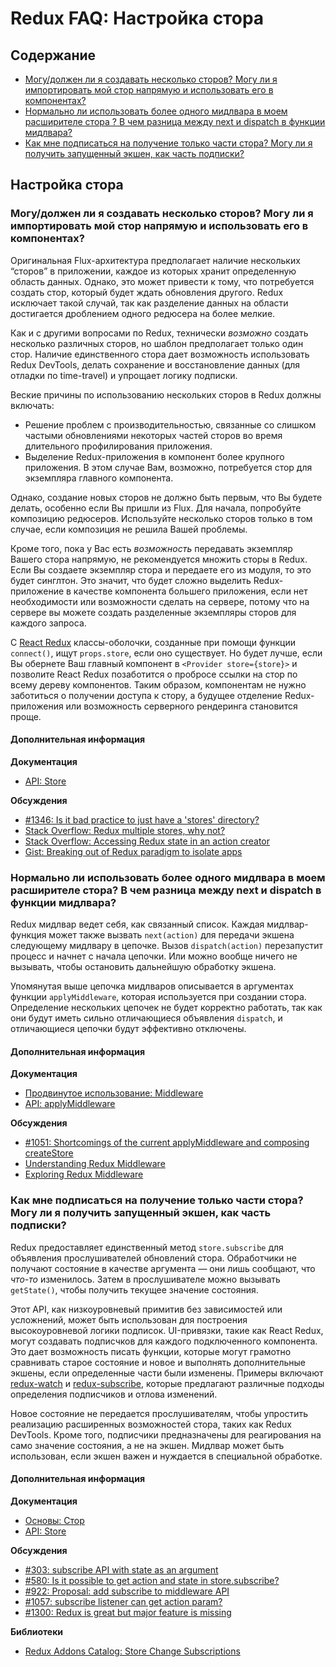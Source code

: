 # Redux FAQ: Настройка стора

## Содержание

- [Могу/должен ли я создавать несколько сторов? Могу ли я импортировать мой стор напрямую и использовать его в компонентах?](#store-setup-multiple-stores)
- [Нормально ли использовать более одного мидлвара в моем расширителе стора ? В чем разница между next и dispatch в функции мидлвара?](#store-setup-middleware-chains)
- [Как мне подписаться на получение только части стора? Могу ли я получить запущенный экшен, как часть подписки?](#store-setup-subscriptions)

## Настройка стора

<a id="store-setup-multiple-stores"></a>
### Могу/должен ли я создавать несколько сторов? Могу ли я импортировать мой стор напрямую и использовать его в компонентах?

Оригинальная Flux-архитектура предполагает наличие нескольких “сторов” в приложении, каждое из которых хранит определенную область данных. Однако, это может привести к тому, что потребуется создать стор, который будет ждать обновления другого. Redux исключает такой случай, так как разделение данных на области достигается дроблением одного редюсера на более мелкие.

Как и с другими вопросами по Redux, технически *возможно* создать несколько различных сторов, но шаблон предполагает только один стор. Наличие единственного стора дает возможность использовать Redux DevTools, делать сохранение и восстановление данных (для отладки по time-travel) и упрощает логику подписки.

Веские причины по использованию нескольких сторов в Redux должны включать:

* Решение проблем с производительностью, связанные со слишком частыми обновлениями некоторых частей сторов во время длительного профилирования приложения.
* Выделение Redux-приложения в компонент более крупного приложения. В этом случае Вам, возможно, потребуется стор для экземпляра главного компонента.

Однако, создание новых сторов не должно быть первым, что Вы будете делать, особенно если Вы пришли из Flux. Для начала, попробуйте композицию редюсеров. Используйте несколько сторов только в том случае, если композиция не решила Вашей проблемы.

Кроме того, пока у Вас есть *возможность* передавать экземпляр Вашего стора напрямую, не рекомендуется множить сторы в Redux. Если Вы создаете экземпляр стора и передаете его из модуля, то это будет синглтон. Это значит, что будет сложно выделить Redux-приложение в качестве компонента большего приложения, если нет необходимости или возможности сделать на сервере, потому что на сервере вы можете создать разделенные экземпляры сторов для каждого запроса.

С [React Redux](https://github.com/reactjs/react-redux) классы-оболочки, созданные при помощи функции `connect()`, ищут `props.store`, если оно существует. Но будет лучше, если Вы обернете Ваш главный компонент в `<Provider store={store}>` и позволите React Redux позаботится о пробросе ссылки на стор по всему дереву компонентов. Таким образом, компонентам не нужно заботиться о получении доступа к стору, а будущее отделение Redux-приложения или возможность серверного рендеринга становится проще.

#### Дополнительная информация

**Документация**
- [API: Store](/docs/api/Store.md)

**Обсуждения**
- [#1346: Is it bad practice to just have a 'stores' directory?](https://github.com/reactjs/redux/issues/1436)
- [Stack Overflow: Redux multiple stores, why not?](http://stackoverflow.com/questions/33619775/redux-multiple-stores-why-not)
- [Stack Overflow: Accessing Redux state in an action creator](http://stackoverflow.com/questions/35667249/accessing-redux-state-in-an-action-creator)
- [Gist: Breaking out of Redux paradigm to isolate apps](https://gist.github.com/gaearon/eeee2f619620ab7b55673a4ee2bf8400)


<a id="store-setup-middleware-chains"></a>
### Нормально ли использовать более одного мидлвара в моем расширителе стора? В чем разница между next и dispatch в функции мидлвара?

Redux мидлвар ведет себя, как связанный список. Каждая мидлвар-функция может также вызвать `next(action)` для передачи экшена следующему мидлвару в цепочке. Вызов `dispatch(action)` перезапустит процесс и начнет с начала цепочки. Или можно вообще ничего не вызывать, чтобы остановить дальнейшую обработку экшена.

Упомянутая выше цепочка мидлваров описывается в аргументах функции `applyMiddleware`, которая используется при создании стора. Определение нескольких цепочек не будет корректно работать, так как они будут иметь сильно отличающиеся объявления `dispatch`, и отличающиеся цепочки будут эффективно отключены.

#### Дополнительная информация

**Документация**
- [Продвинутое использование: Middleware](/docs/advanced/Middleware.md)
- [API: applyMiddleware](/docs/api/applyMiddleware.md)

**Обсуждения**
- [#1051: Shortcomings of the current applyMiddleware and composing createStore](https://github.com/reactjs/redux/issues/1051)
- [Understanding Redux Middleware](https://medium.com/@meagle/understanding-87566abcfb7a)
- [Exploring Redux Middleware](http://blog.krawaller.se/posts/exploring-redux-middleware/)


<a id="store-setup-subscriptions"></a>
### Как мне подписаться на получение только части стора? Могу ли я получить запущенный экшен, как часть подписки?

Redux предоставляет единственный метод `store.subscribe` для объявления прослушивателей обновлений стора. Обработчики не получают состояние в качестве аргумента — они лишь сообщают, что *что-то* изменилось. Затем в прослушивателе можно вызывать `getState()`, чтобы получить текущее значение состояния.

Этот API, как низкоуровневый примитив без зависимостей или усложнений, может быть использован для построения высокоуровневой логики подписок. UI-привязки, такие как React Redux, могут создавать подписчков для каждого подключенного компонента. Это дает возможность писать функции, которые могут грамотно сравнивать старое состояние и новое и выполнять дополнительные экшены, если определенные части были изменены. Примеры включают [redux-watch](https://github.com/jprichardson/redux-watch) и [redux-subscribe](https://github.com/ashaffer/redux-subscribe), которые предлагают различные подходы определения подписчиков и отлова изменений.

Новое состояние не передается прослушивателям, чтобы упростить реализацию расширенных возможностей стора, таких как Redux DevTools. Кроме того, подписчики предназначены для реагирования на само значение состояния, а не на экшен. Мидлвар может быть использован, если экшен важен и нуждается в специальной обработке.

#### Дополнительная информация

**Документация**
- [Основы: Стор](/docs/basics/Store.md)
- [API: Store](/docs/api/Store.md)

**Обсуждения**
- [#303: subscribe API with state as an argument](https://github.com/reactjs/redux/issues/303)
- [#580: Is it possible to get action and state in store.subscribe?](https://github.com/reactjs/redux/issues/580)
- [#922: Proposal: add subscribe to middleware API](https://github.com/reactjs/redux/issues/922)
- [#1057: subscribe listener can get action param?](https://github.com/reactjs/redux/issues/1057)
- [#1300: Redux is great but major feature is missing](https://github.com/reactjs/redux/issues/1300)

**Библиотеки**
- [Redux Addons Catalog: Store Change Subscriptions](https://github.com/markerikson/redux-ecosystem-links/blob/master/store.md#store-change-subscriptions)
